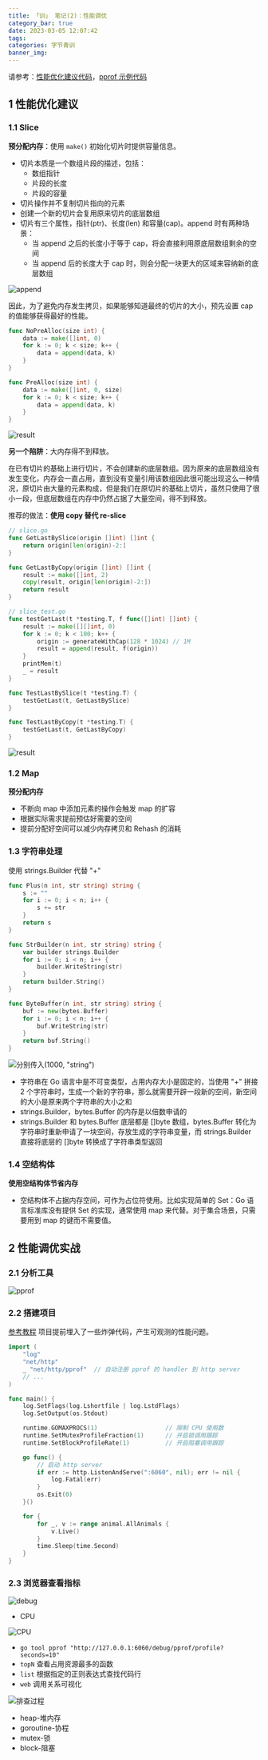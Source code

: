 ```yaml
---
title: 「训」 笔记(2)：性能调优
category_bar: true
date: 2023-03-05 12:07:42
tags:
categories: 字节青训
banner_img:
---
```


请参考：[性能优化建议代码](https://github.com/RaymondCode/go-practice)，[pprof 示例代码](https://github.com/wolfogre/go-pprof-practice)

<!-- more -->

## 1 性能优化建议

### 1.1 Slice

**预分配内存**：使用 `make()` 初始化切片时提供容量信息。

* 切片本质是一个数组片段的描述，包括：
    * 数组指针
    * 片段的长度
    * 片段的容量
* 切片操作并不复制切片指向的元素
* 创建一个新的切片会复用原来切片的底层数组
* 切片有三个属性，指针(ptr)、长度(len) 和容量(cap)。append 时有两种场景：
    * 当 append 之后的长度小于等于 cap，将会直接利用原底层数组剩余的空间
    * 当 append 后的长度大于 cap 时，则会分配一块更大的区域来容纳新的底层数组

![append](2.png)

因此，为了避免内存发生拷贝，如果能够知道最终的切片的大小，预先设置 cap 的值能够获得最好的性能。

```go
func NoPreAlloc(size int) {
	data := make([]int, 0)
	for k := 0; k < size; k++ {
		data = append(data, k)
	}
}

func PreAlloc(size int) {
	data := make([]int, 0, size)
	for k := 0; k < size; k++ {
		data = append(data, k)
	}
}
```

![result](1.png)

**另一个陷阱**：大内存得不到释放。

在已有切片的基础上进行切片，不会创建新的底层数组。因为原来的底层数组没有发生变化，内存会一直占用，直到没有变量引用该数组因此很可能出现这么一种情况，原切片由大量的元素构成，但是我们在原切片的基础上切片，虽然只使用了很小一段，但底层数组在内存中仍然占据了大量空间，得不到释放。

推荐的做法：**使用 copy 替代 re-slice**

```go
// slice.go
func GetLastBySlice(origin []int) []int {
	return origin[len(origin)-2:]
}

func GetLastByCopy(origin []int) []int {
	result := make([]int, 2)
	copy(result, origin[len(origin)-2:])
	return result
}

// slice_test.go
func testGetLast(t *testing.T, f func([]int) []int) {
	result := make([][]int, 0)
	for k := 0; k < 100; k++ {
		origin := generateWithCap(128 * 1024) // 1M
		result = append(result, f(origin))
	}
	printMem(t)
	_ = result
}

func TestLastBySlice(t *testing.T) {
	testGetLast(t, GetLastBySlice)
}

func TestLastByCopy(t *testing.T) {
	testGetLast(t, GetLastByCopy)
}
```

![result](3.png)

### 1.2 Map

**预分配内存**
* 不断向 map 中添加元素的操作会触发 map 的扩容
* 根据实际需求提前预估好需要的空间
* 提前分配好空间可以减少内存拷贝和 Rehash 的消耗

### 1.3 字符串处理

使用 strings.Builder 代替 "+"

```go
func Plus(n int, str string) string {
	s := ""
	for i := 0; i < n; i++ {
		s += str
	}
	return s
}

func StrBuilder(n int, str string) string {
	var builder strings.Builder
	for i := 0; i < n; i++ {
		builder.WriteString(str)
	}
	return builder.String()
}

func ByteBuffer(n int, str string) string {
	buf := new(bytes.Buffer)
	for i := 0; i < n; i++ {
		buf.WriteString(str)
	}
	return buf.String()
}
```

![分别传入(1000, "string")](4.png)

* 字符串在 Go 语言中是不可变类型，占用内存大小是固定的，当使用 "+" 拼接 2 个字符串时，生成一个新的字符串，那么就需要开辟一段新的空间，新空间的大小是原来两个字符串的大小之和
* strings.Builder，bytes.Buffer 的内存是以倍数申请的
* strings.Builder 和 bytes.Buffer 底层都是 []byte 数组，bytes.Buffer 转化为字符串时重新申请了一块空间，存放生成的字符串变量，而 strings.Builder 直接将底层的 []byte 转换成了字符串类型返回

### 1.4 空结构体

**使用空结构体节省内存**
* 空结构体不占据内存空间，可作为占位符使用。比如实现简单的 Set：Go 语言标准库没有提供 Set 的实现，通常使用 map 来代替。对于集合场景，只需要用到 map 的键而不需要值。

## 2 性能调优实战

### 2.1 分析工具

![pprof](5.png)

### 2.2 搭建项目

[参考教程](https://blog.wolfogre.com/posts/go-ppof-practice/)
项目提前埋入了一些炸弹代码，产生可观测的性能问题。

```go
import (
	"log"
	"net/http"
	_ "net/http/pprof"  // 自动注册 pprof 的 handler 到 http server
    // ...
)

func main() {
	log.SetFlags(log.Lshortfile | log.LstdFlags)
	log.SetOutput(os.Stdout)

	runtime.GOMAXPROCS(1)                   // 限制 CPU 使用数
	runtime.SetMutexProfileFraction(1)      // 开启锁调用跟踪
	runtime.SetBlockProfileRate(1)          // 开启阻塞调用跟踪

	go func() {
        // 启动 http server
		if err := http.ListenAndServe(":6060", nil); err != nil {
			log.Fatal(err)
		}
		os.Exit(0)
	}()

	for {
		for _, v := range animal.AllAnimals {
			v.Live()
		}
		time.Sleep(time.Second)
	}
}
```

### 2.3 浏览器查看指标

![debug](6.png)

* CPU

![CPU](7.png)

* `go tool pprof "http://127.0.0.1:6060/debug/pprof/profile?seconds=10"`
* `topN` 查看占用资源最多的函数
* `list` 根据指定的正则表达式查找代码行
* `web` 调用关系可视化

![排查过程](8.png)

* heap-堆内存
* goroutine-协程
* mutex-锁
* block-阻塞
